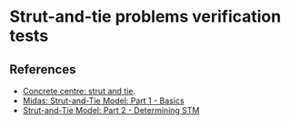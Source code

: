 # Strut-and-tie problems verification tests 

## References

- [Concrete centre: strut and tie](https://www.concretecentre.com/Codes/Eurocode-2/Stut-and-Tie.aspx).
- [Midas: Strut-and-Tie Model: Part 1 - Basics](https://resource.midasuser.com/en/blog/bridge/bridgeinsight/strut-and-tie-model-part-1-basics)
- [Strut-and-Tie Model: Part 2 - Determining STM](https://resource.midasuser.com/en/blog/bridge/bridgeinsight/strut-and-tie-model-part-2-determining-stm)

